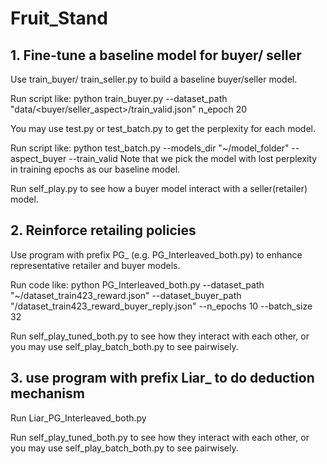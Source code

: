 # Fruit_Stand

## 1. Fine-tune a baseline model for buyer/ seller
Use train_buyer/ train_seller.py to build a baseline buyer/seller model.

Run script like: python train_buyer.py --dataset_path "data/<buyer/seller_aspect>/train_valid.json" n_epoch 20

You may use test.py or test_batch.py to get the perplexity for each model.

Run script like: python test_batch.py --models_dir "~/model_folder" --aspect_buyer --train_valid
Note that we pick the model with lost perplexity in training epochs as our baseline model.

Run self_play.py to see how a buyer model interact with a seller(retailer) model.


## 2. Reinforce retailing policies
Use program with prefix PG_ (e.g. PG_Interleaved_both.py) to enhance representative retailer and buyer models.

Run code like: python PG_Interleaved_both.py --dataset_path "~/dataset_train423_reward.json" --dataset_buyer_path "/dataset_train423_reward_buyer_reply.json" --n_epochs 10 --batch_size 32

Run self_play_tuned_both.py to see how they interact with each other, or you may use self_play_batch_both.py to see pairwisely.

## 3. use program with prefix Liar_ to do deduction mechanism

Run Liar_PG_Interleaved_both.py

Run self_play_tuned_both.py to see how they interact with each other, or you may use self_play_batch_both.py to see pairwisely.
